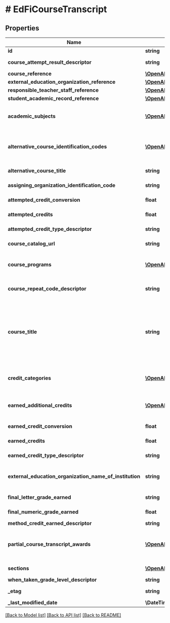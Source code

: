 # # EdFiCourseTranscript

## Properties

Name | Type | Description | Notes
------------ | ------------- | ------------- | -------------
**id** | **string** |  | [optional]
**course_attempt_result_descriptor** | **string** | The result from the student&#39;s attempt to take the course. |
**course_reference** | [**\OpenAPI\Client\Model\EdFiCourseReference**](EdFiCourseReference.md) |  |
**external_education_organization_reference** | [**\OpenAPI\Client\Model\EdFiEducationOrganizationReference**](EdFiEducationOrganizationReference.md) |  | [optional]
**responsible_teacher_staff_reference** | [**\OpenAPI\Client\Model\EdFiStaffReference**](EdFiStaffReference.md) |  | [optional]
**student_academic_record_reference** | [**\OpenAPI\Client\Model\EdFiStudentAcademicRecordReference**](EdFiStudentAcademicRecordReference.md) |  |
**academic_subjects** | [**\OpenAPI\Client\Model\EdFiCourseTranscriptAcademicSubject[]**](EdFiCourseTranscriptAcademicSubject.md) | An unordered collection of courseTranscriptAcademicSubjects. The subject area for the course transcript credits awarded in the course transcript. | [optional]
**alternative_course_identification_codes** | [**\OpenAPI\Client\Model\EdFiCourseTranscriptAlternativeCourseIdentificationCode[]**](EdFiCourseTranscriptAlternativeCourseIdentificationCode.md) | An unordered collection of courseTranscriptAlternativeCourseIdentificationCodes. The code that identifies the course, course offering, the code from an external educational organization, or other alternate course code. | [optional]
**alternative_course_title** | **string** | The descriptive name given to a course of study offered in the school, if different from the CourseTitle. | [optional]
**assigning_organization_identification_code** | **string** | The organization code or name assigning the course identification code. | [optional]
**attempted_credit_conversion** | **float** | Conversion factor that when multiplied by the number of credits is equivalent to Carnegie units. | [optional]
**attempted_credits** | **float** | The value of credits or units of value awarded for the completion of a course. | [optional]
**attempted_credit_type_descriptor** | **string** | The type of credits or units of value awarded for the completion of a course. | [optional]
**course_catalog_url** | **string** | The URL for the course catalog that defines the course identification code. | [optional]
**course_programs** | [**\OpenAPI\Client\Model\EdFiCourseTranscriptCourseProgram[]**](EdFiCourseTranscriptCourseProgram.md) | An unordered collection of courseTranscriptCoursePrograms. The program(s) that the student participated in the context of the course. | [optional]
**course_repeat_code_descriptor** | **string** | Indicates that an academic course has been repeated by a student and how that repeat is to be computed in the student&#39;s academic grade average. | [optional]
**course_title** | **string** | The descriptive name given to a course of study offered in a school or other institution or organization. In departmentalized classes at the elementary, secondary, and postsecondary levels (and for staff development activities), this refers to the name by which a course is identified (e.g., American History, English III). For elementary and other non-departmentalized classes, it refers to any portion of the instruction for which a grade or report is assigned (e.g., reading, composition, spelling, language arts). | [optional]
**credit_categories** | [**\OpenAPI\Client\Model\EdFiCourseTranscriptCreditCategory[]**](EdFiCourseTranscriptCreditCategory.md) | An unordered collection of courseTranscriptCreditCategories. A categorization for the course transcript credits awarded in the course transcript. | [optional]
**earned_additional_credits** | [**\OpenAPI\Client\Model\EdFiCourseTranscriptEarnedAdditionalCredits[]**](EdFiCourseTranscriptEarnedAdditionalCredits.md) | An unordered collection of courseTranscriptEarnedAdditionalCredits. The number of additional credits a student attempted and could earn for successfully completing a given course. | [optional]
**earned_credit_conversion** | **float** | Conversion factor that when multiplied by the number of credits is equivalent to Carnegie units. | [optional]
**earned_credits** | **float** | The value of credits or units of value awarded for the completion of a course. | [optional]
**earned_credit_type_descriptor** | **string** | The type of credits or units of value awarded for the completion of a course. | [optional]
**external_education_organization_name_of_institution** | **string** | Name of the external institution where the student completed the course; to be used only when the reference external education organization is not available. | [optional]
**final_letter_grade_earned** | **string** | The final indicator of student performance in a class as submitted by the instructor. | [optional]
**final_numeric_grade_earned** | **float** | The final indicator of student performance in a class as submitted by the instructor. | [optional]
**method_credit_earned_descriptor** | **string** | The method the credits were earned. | [optional]
**partial_course_transcript_awards** | [**\OpenAPI\Client\Model\EdFiCourseTranscriptPartialCourseTranscriptAwards[]**](EdFiCourseTranscriptPartialCourseTranscriptAwards.md) | An unordered collection of courseTranscriptPartialCourseTranscriptAwards. A collection of partial credits and/or grades a student earned against the course over the session, used when awards of credit are incremental. | [optional]
**sections** | [**\OpenAPI\Client\Model\EdFiCourseTranscriptSection[]**](EdFiCourseTranscriptSection.md) | An unordered collection of courseTranscriptSections. The section(s) associated with the course transcript. | [optional]
**when_taken_grade_level_descriptor** | **string** | Student&#39;s grade level at time of course. | [optional]
**_etag** | **string** | A unique system-generated value that identifies the version of the resource. | [optional]
**_last_modified_date** | **\DateTime** | The date and time the resource was last modified. | [optional]

[[Back to Model list]](../../README.md#models) [[Back to API list]](../../README.md#endpoints) [[Back to README]](../../README.md)
